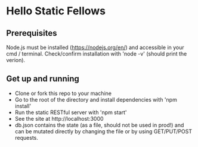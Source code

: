 # Hello Static Fellows

## Prerequisites
Node.js must be installed (https://nodejs.org/en/) and accessible in your cmd / terminal.
Check/confirm installation with 'node -v' (should print the verion).

## Get up and running
* Clone or fork this repo to your machine
* Go to the root of the directory and install dependencies with 'npm install'
* Run the static RESTful server with 'npm start'
* See the site at http://localhost:3000
* db.json contains the state (as a file, should not be used in prod!) and can be mutated directly by changing the file or by using GET/PUT/POST requests. 
